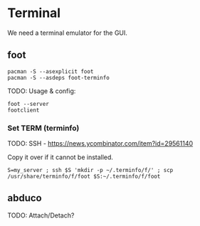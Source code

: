 # Terminal

We need a terminal emulator for the GUI.

## foot

```
pacman -S --asexplicit foot
pacman -S --asdeps foot-terminfo
```

TODO: Usage & config:

```
foot --server
footclient
```

### Set TERM (terminfo)


TODO: SSH - https://news.ycombinator.com/item?id=29561140

Copy it over if it cannot be installed.

```
S=my_server ; ssh $S 'mkdir -p ~/.terminfo/f/' ; scp /usr/share/terminfo/f/foot $S:~/.terminfo/f/foot
```

## abduco

TODO: Attach/Detach?
